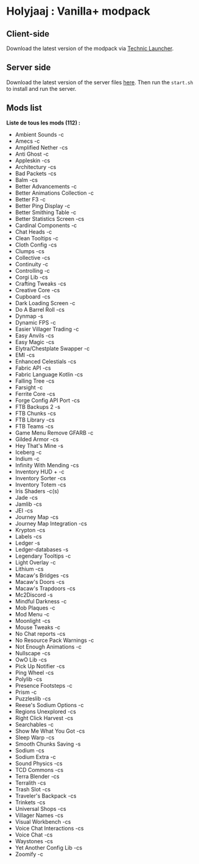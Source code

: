 # Holyjaaj : Vanilla+ modpack

## Client-side
Download the latest version of the modpack via [Technic Launcher](https://www.technicpack.net/modpack/holyjaaj.1931807).

## Server side
Download the latest version of the server files [here](https://github.com/Captn138/holyjaaj-vanillaplus-modpack-server/releases/latest/download/server.zip).
Then run the `start.sh` to install and run the server.

## Mods list
**__Liste de tous les mods (112) :__** 
- Ambient Sounds -c
- Amecs -c
- Amplified Nether -cs
- Anti Ghost -c
- Appleskin -cs
- Architectury -cs
- Bad Packets -cs
- Balm -cs
- Better Advancements -c
- Better Animations Collection -c
- Better F3 -c
- Better Ping Display -c
- Better Smithing Table -c
- Better Statistics Screen -cs
- Cardinal Components -c
- Chat Heads -c
- Clean Tooltips -c
- Cloth Config -cs
- Clumps -cs
- Collective -cs
- Continuity -c
- Controlling -c
- Corgi Lib -cs
- Crafting Tweaks -cs
- Creative Core -cs
- Cupboard -cs
- Dark Loading Screen -c
- Do A Barrel Roll -cs
- Dynmap -s
- Dynamic FPS -c
- Easier Villager Trading -c
- Easy Anvils -cs
- Easy Magic -cs
- Elytra/Chestplate Swapper -c
- EMI -cs
- Enhanced Celestials -cs
- Fabric API -cs
- Fabric Language Kotlin -cs
- Falling Tree -cs
- Farsight -c
- Ferrite Core -cs
- Forge Config API Port -cs
- FTB Backups 2 -s
- FTB Chunks -cs
- FTB Library -cs
- FTB Teams -cs
- Game Menu Remove GFARB -c
- Gilded Armor -cs
- Hey That's Mine -s
- Iceberg -c
- Indium -c
- Infinity With Mending -cs
- Inventory HUD + -c
- Inventory Sorter -cs
- Inventory Totem -cs
- Iris Shaders -c(s)
- Jade -cs
- Jamlib -cs
- JEI -cs
- Journey Map -cs
- Journey Map Integration -cs
- Krypton -cs
- Labels -cs
- Ledger -s
- Ledger-databases -s
- Legendary Tooltips -c
- Light Overlay -c
- Lithium -cs
- Macaw's Bridges -cs
- Macaw's Doors -cs
- Macaw's Trapdoors -cs
- Mc2Discord -s
- Mindful Darkness -c
- Mob Plaques -c
- Mod Menu -c
- Moonlight -cs
- Mouse Tweaks -c
- No Chat reports -cs
- No Resource Pack Warnings -c
- Not Enough Animations -c
- Nullscape -cs
- OwO Lib -cs
- Pick Up Notifier -cs
- Ping Wheel -cs
- Polylib -cs
- Presence Footsteps -c
- Prism -c
- Puzzleslib -cs
- Reese's Sodium Options -c
- Regions Unexplored -cs
- Right Click Harvest -cs
- Searchables -c
- Show Me What You Got -cs
- Sleep Warp -cs
- Smooth Chunks Saving -s
- Sodium -cs
- Sodium Extra -c
- Sound Physics -cs
- TCD Commons -cs
- Terra Blender -cs
- Terralith -cs
- Trash Slot -cs
- Traveler's Backpack -cs
- Trinkets -cs
- Universal Shops -cs
- Villager Names -cs
- Visual Workbench -cs
- Voice Chat Interactions -cs
- Voice Chat -cs
- Waystones -cs
- Yet Another Config Lib -cs
- Zoomify -c
